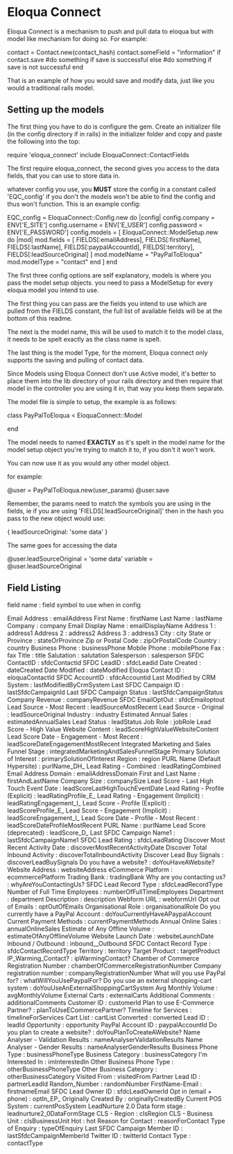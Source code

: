 Eloqua Connect
==============

Eloqua Connect is a mechanism to push and pull data to eloqua but with model like mechanism for doing so. For example:

  contact = Contact.new(contact_hash)
  contact.someField = "information"
  if contact.save
    #do something if save is successful
  else
    #do something if save is not successful
  end

That is an example of how you would save and modify data, just like you would a traditional rails model.

Setting up the models
---------------------

The first thing you have to do is configure the gem. Create an initializer file (in the config directory if in rails)
in the initializer folder and copy and paste the following into the top:

  require 'eloqua_connect'
  include EloquaConnect::ContactFields

The first require eloqua_connect, the second gives you access to the data fields, that you can use to store data in.

whatever config you use, you **MUST** store the config in a constant called 'EQC_config' if you don't the models won't be able to find the config and thus won't function.
This is an example config:

  EQC_config = EloquaConnect::Config.new do |config|
    config.company = ENV['E_SITE']
    config.username = ENV['E_USER']
    config.password = ENV['E_PASSWORD']
    config.models = [
                    EloquaConnect::ModelSetup.new do |mod|
                      mod.fields = [
                        FIELDS[:emailAddress],
                        FIELDS[:firstName],
                        FIELDS[:lastName],
                        FIELDS[:paypalAccountId],
                        FIELDS[:territory],
                        FIELDS[:leadSourceOriginal]
                        ]
                      mod.modelName = "PayPalToEloqua"
                      mod.modelType = "contact"
                    end
                    ]
  end

The first three config options are self explanatory, models is where you pass the model setup objects.
you need to pass a ModelSetup for every eloqua model you intend to use.

The first thing you can pass are the fields you intend to use which are pulled from the FIELDS constant, the full list of available fields will be at the bottom of this readme.

The next is the model name, this will be used to match it to the model class, it needs to be spelt exactly as the class name is spelt.

The last thing is the model Type, for the moment, Eloqua connect only supports the saving and pulling of contact data.

Since Models using Eloqua Connect don't use Active model, it's better to place them into the lib directory of your rails directory and then require that model in the controller you are using it in, that way you keep them separate.

The model file is simple to setup, the example is as follows:

  class PayPalToEloqua < EloquaConnect::Model

  end

The model needs to named **EXACTLY** as it's spelt in the model name for the model setup object you're trying to match it to, if you don't it won't work.

You can now use it as you would any other model object.

for example:

 @user = PayPalToEloqua.new(user_params)
 @user.save

Remember, the params need to match the symbols you are using in the fields, ie if you are using 'FIELDS[:leadSourceOriginal]' then in the hash you pass to the new object would use:

  { leadSourceOriginal: 'some data' }

The same goes for accessing the data

  @user.leadSourceOriginal = 'some data'
  variable = @user.leadSourceOriginal


Field Listing
-------------
field name : field symbol to use when in config

  Email Address : emailAddress
  First Name : firstName
  Last Name : lastName
  Company : company
  Email Display Name : emailDisplayName
  Address 1 : address1
  Address 2 : address2
  Address 3 : address3
  City : city
  State or Province : stateOrProvince
  Zip or Postal Code : zipOrPostalCode
  Country : country
  Business Phone : businessPhone
  Mobile Phone : mobilePhone
  Fax : fax
  Title : title
  Salutation : salutation
  Salesperson : salesperson
  SFDC ContactID : sfdcContactid
  SFDC LeadID : sfdcLeadid
  Date Created : dateCreated
  Date Modified : dateModified
  Eloqua Contact ID : eloquaContactId
  SFDC AccountID : sfdcAccountid
  Last Modified by CRM System : lastModifiedByCrmSystem
  Last SFDC Campaign ID : lastSfdcCampaignId
  Last SFDC Campaign Status : lastSfdcCampaignStatus
  Company Revenue : companyRevenue
  SFDC EmailOptOut : sfdcEmailoptout
  Lead Source - Most Recent : leadSourceMostRecent
  Lead Source - Original : leadSourceOriginal
  Industry : industry
  Estimated Annual Sales : estimatedAnnualSales
  Lead Status : leadStatus
  Job Role : jobRole
  Lead Score - High Value Website Content : leadScoreHighValueWebsiteContent
  Lead Score Date - Engagement - Most Recent : leadScoreDateEngagementMostRecent
  Integrated Marketing and Sales Funnel Stage : integratedMarketingAndSalesFunnelStage
  Primary Solution of Interest : primarySolutionOfInterest
  Region : region
  PURL Name (Default Hypersite) : purlName_DH_
  Lead Rating - Combined : leadRatingCombined
  Email Address Domain : emailAddressDomain
  First and Last Name : firstAndLastName
  Company Size : companySize
  Lead Score - Last High Touch Event Date : leadScoreLastHighTouchEventDate
  Lead Rating - Profile (Explicit) : leadRatingProfile_E_
  Lead Rating - Engagement (Implicit) : leadRatingEngagement_I_
  Lead Score - Profile (Explicit) : leadScoreProfile_E_
  Lead Score - Engagement (Implicit) : leadScoreEngagement_I_
  Lead Score Date - Profile - Most Recent : leadScoreDateProfileMostRecent
  PURL Name : purlName
  Lead Score (deprecated) : leadScore_D_
  Last SFDC Campaign Name1 : lastSfdcCampaignName1
  SFDC Lead Rating : sfdcLeadRating
  Discover Most Recent Activity Date : discoverMostRecentActivityDate
  Discover Total Inbound Activity : discoverTotalInboundActivity
  Discover Lead Buy Signals : discoverLeadBuySignals
  Do you have a website? : doYouHaveAWebsite?
  Website Address : websiteAddress
  eCommerce Platform : ecommercePlatform
  Trading Bank : tradingBank
  Why are you contacting us? : whyAreYouContactingUs?
  SFDC Lead Record Type : sfdcLeadRecordType
  Number of Full Time Employees : numberOfFullTimeEmployees
  Department : department
  Description : description
  Webform URL : webformUrl
  Opt out of Emails : optOutOfEmails
  Organisational Role : organisationalRole
  Do you currently have a PayPal Account : doYouCurrentlyHaveAPaypalAccount
  Current Payment Methods : currentPaymentMethods
  Annual Online Sales : annualOnlineSales
  Estimate of Any Offline Volume : estimateOfAnyOfflineVolume
  Website Launch Date : websiteLaunchDate
  Inbound / Outbound : inbound__Outbound
  SFDC Contact Record Type : sfdcContactRecordType
  Territory : territory
  Target Product : targetProduct
  IP_Warming_Contact? : ipWarmingContact?
  Chamber of Commerce Registration Number : chamberOfCommerceRegistrationNumber
  Company registration number : companyRegistrationNumber
  What will you use PayPal for? : whatWillYouUsePaypalFor?
  Do you use an external shopping-cart system : doYouUseAnExternalShoppingCartSystem
  Avg Monthly Volume : avgMonthlyVolume
  External Carts : externalCarts
  Additional Comments : additionalComments
  Customer ID : customerId
  Plan to use E-Commerce Partner? : planToUseECommercePartner?
  Timeline for Services : timelineForServices
  Cart List : cartList
  Converted : converted
  Lead ID : leadId
  Opportunity : opportunity
  PayPal Account ID : paypalAccountId
  Do you plan to create a website? : doYouPlanToCreateAWebsite?
  Name Analyser - Validation Results : nameAnalyserValidationResults
  Name Analyser - Gender Results : nameAnalyserGenderResults
  Business Phone Type : businessPhoneType
  Business Category : businessCategory
  I'm Interested In : imInterestedIn
  Other Business Phone Type : otherBusinessPhoneType
  Other Business Category : otherBusinessCategory
  Visited From : visitedFrom
  Partner Lead ID : partnerLeadId
  Random_Number : randomNumber
  FirstName-Email : firstnameEmail
  SFDC Lead Owner ID : sfdcLeadOwnerId
  Opt in (email + phone) : optIn_EP_
  Originally Created By : originallyCreatedBy
  Current POS System : currentPosSystem
  LeadNurture 2.0 Data form stage : leadnurture2_0DataFormStage
  CLS - Region : clsRegion
  CLS - Business Unit : clsBusinessUnit
  Hot : hot
  Reason for Contact : reasonForContact
  Type of Enquiry : typeOfEnquiry
  Last SFDC Campaign Member ID : lastSfdcCampaignMemberId
  Twitter ID : twitterId
  Contact Type : contactType




